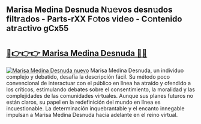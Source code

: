 ## Marisa Medina Desnuda N𝚞𝚎vos desn𝚞dos filtr𝚊dos - Parts-rXX F𝚘tos vid𝚎o - C𝚘ntenido atr𝚊ctivo gCx55

# <h2><a href="http://mb7jpic.tromn.icu/?c=Marisa+Medina+Desnuda">🔗👉👉👉 Marisa Medina Desnuda 🔗🔗</a></h2>

[![Marisa Medina Desnuda nuevo](https://i.imgur.com/pEAQMta.gif)](http://mb7jpic.tromn.icu/?c=Marisa+Medina+Desnuda)
Marisa Medina Desnuda, un individuo complejo y debatido, desafía la descripción fácil. Su método poco convencional de interactuar con el público en línea ha atraído y ofendido a los críticos, estimulando debates sobre el consentimiento, la moralidad y las complejidades de las comunidades virtuales. Aunque sus planes futuros no están claros, su papel en la redefinición del mundo en línea es incuestionable. La determinación inquebrantable y el encanto innegable impulsan a Marisa Medina Desnuda hacia adelante en el reino virtual.
